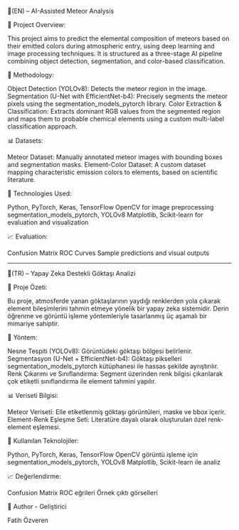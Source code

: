 📌(EN) – AI-Assisted Meteor Analysis

🌠 Project Overview: 

This project aims to predict the elemental composition of meteors based on their emitted colors during atmospheric entry, using deep learning and image processing techniques. It is structured as a three-stage AI pipeline combining object detection, segmentation, and color-based classification.

🧠 Methodology: 

Object Detection (YOLOv8):
Detects the meteor region in the image.
Segmentation (U-Net with EfficientNet-b4):
Precisely segments the meteor pixels using the segmentation_models_pytorch library.
Color Extraction & Classification:
Extracts dominant RGB values from the segmented region and maps them to probable chemical elements using a custom multi-label classification approach.

📊 Datasets: 

Meteor Dataset: Manually annotated meteor images with bounding boxes and segmentation masks.
Element-Color Dataset: A custom dataset mapping characteristic emission colors to elements, based on scientific literature.

🔧 Technologies Used:

Python, PyTorch, Keras, TensorFlow
OpenCV for image preprocessing
segmentation_models_pytorch, YOLOv8
Matplotlib, Scikit-learn for evaluation and visualization

📈 Evaluation:

Confusion Matrix
ROC Curves
Sample predictions and visual outputs

------------------------------------------------------------------------------------------------------------------------------

📌(TR) – Yapay Zeka Destekli Göktaşı Analizi

🌠 Proje Özeti:

Bu proje, atmosferde yanan göktaşlarının yaydığı renklerden yola çıkarak element bileşimlerini tahmin etmeye yönelik bir yapay zeka sistemidir. Derin öğrenme ve görüntü işleme yöntemleriyle tasarlanmış üç aşamalı bir mimariye sahiptir.

🧠 Yöntem:

Nesne Tespiti (YOLOv8):
Görüntüdeki göktaşı bölgesi belirlenir.
Segmentasyon (U-Net + EfficientNet-b4):
Göktaşı pikselleri segmentation_models_pytorch kütüphanesi ile hassas şekilde ayrıştırılır.
Renk Çıkarımı ve Sınıflandırma:
Segment üzerinden renk bilgisi çıkarılarak çok etiketli sınıflandırma ile element tahmini yapılır.

📊 Veriseti Bilgisi:

Meteor Veriseti: Elle etiketlenmiş göktaşı görüntüleri, maske ve bbox içerir.
Element-Renk Eşleşme Seti: Literatüre dayalı olarak oluşturulan özel renk-element eşlemesi.

🔧 Kullanılan Teknolojiler:

Python, PyTorch, Keras, TensorFlow
OpenCV görüntü işleme için
segmentation_models_pytorch, YOLOv8
Matplotlib, Scikit-learn ile analiz

📈 Değerlendirme:

Confusion Matrix
ROC eğrileri
Örnek çıktı görselleri


📌 Author - Geliştirici

Fatih Özveren
